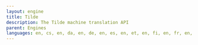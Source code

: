 ```yaml
---
layout: engine
title: Tilde
description: The Tilde machine translation API
parent: Engines
languages: en, cs, en, da, en, de, en, es, en, et, en, fi, en, fr, en, hu, en, it, en, lt, en, lv, en, nl, en, pl, en, pt, en, ro, en, ru, en, sv, de, cs, de, da, de, en, de, es, de, et, de, fi, de, fr, de, hu, de, it, de, lt, de, lv, de, nl, de, pl, de, pt, de, ro, de, ru, de, sv, fr, cs, fr, da, fr, de, fr, en, fr, es, fr, et, fr, fi, fr, hu, fr, it, fr, lt, fr, lv, fr, nl, fr, pl, fr, pt, fr, ro, fr, ru, fr, sv, ru, cs, ru, da, ru, de, ru, en, ru, es, ru, et, ru, fi, ru, fr, ru, hu, ru, it, ru, lt, ru, lv, ru, nl, ru, pl, ru, pt, ru, ro, ru, sv, es, cs, es, da, es, de, es, en, es, et, es, fi, es, fr, es, hu, es, it, es, lt, es, lv, es, nl, es, pl, es, pt, es, ro, es, ru, es, sv, lv, cs, lv, da, lv, de, lv, en, lv, es, lv, et, lv, fi, lv, fr, lv, hu, lv, it, lv, lt, lv, nl, lv, pl, lv, pt, lv, ro, lv, ru, lv, sv, fi, cs, fi, da, fi, de, fi, en, fi, es, fi, et, fi, fr, fi, hu, fi, it, fi, lt, fi, lv, fi, nl, fi, pl, fi, pt, fi, ro, fi, ru, fi, sv, ro, cs, ro, da, ro, de, ro, en, ro, es, ro, et, ro, fi, ro, fr, ro, hu, ro, it, ro, lt, ro, lv, ro, nl, ro, pl, ro, pt, ro, ru, ro, sv, it, cs, it, da, it, de, it, en, it, es, it, et, it, fi, it, fr, it, hu, it, lt, it, lv, it, nl, it, pl, it, pt, it, ro, it, ru, it, sv, lt, cs, lt, da, lt, de, lt, en, lt, es, lt, et, lt, fi, lt, fr, lt, hu, lt, it, lt, lv, lt, nl, lt, pl, lt, pt, lt, ro, lt, ru, lt, sv, nl, cs, nl, da, nl, de, nl, en, nl, es, nl, et, nl, fi, nl, fr, nl, hu, nl, it, nl, lt, nl, lv, nl, pl, nl, pt, nl, ro, nl, ru, nl, sv, pl, cs, pl, da, pl, de, pl, en, pl, es, pl, et, pl, fi, pl, fr, pl, hu, pl, it, pl, lt, pl, lv, pl, nl, pl, pt, pl, ro, pl, ru, pl, sv, pt, cs, pt, da, pt, de, pt, en, pt, es, pt, et, pt, fi, pt, fr, pt, hu, pt, it, pt, lt, pt, lv, pt, nl, pt, pl, pt, ro, pt, ru, pt, sv, da, cs, da, de, da, en, da, es, da, et, da, fi, da, fr, da, hu, da, it, da, lt, da, lv, da, nl, da, pl, da, pt, da, ro, da, ru, da, sv, sv, cs, sv, da, sv, de, sv, en, sv, es, sv, et, sv, fi, sv, fr, sv, hu, sv, it, sv, lt, sv, lv, sv, nl, sv, pl, sv, pt, sv, ro, sv, ru, et, cs, et, da, et, de, et, en, et, es, et, fi, et, fr, et, hu, et, it, et, lt, et, lv, et, nl, et, pl, et, pt, et, ro, et, ru, et, sv, cs, da, cs, de, cs, en, cs, es, cs, et, cs, fi, cs, fr, cs, hu, cs, it, cs, lt, cs, lv, cs, nl, cs, pl, cs, pt, cs, ro, cs, ru, cs, sv, hu, cs, hu, da, hu, de, hu, en, hu, es, hu, et, hu, fi, hu, fr, hu, it, hu, lt, hu, lv, hu, nl, hu, pl, hu, pt, hu, ro, hu, ru, hu, sv
---
```

